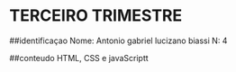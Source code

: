 # TERCEIRO TRIMESTRE

##identificaçao
Nome: Antonio gabriel lucizano biassi N: 4

##conteudo 
HTML, CSS e javaScriptt
